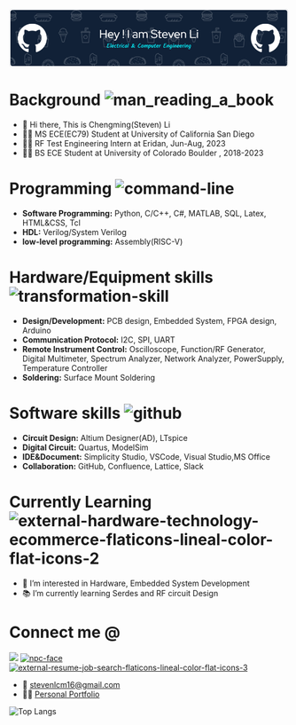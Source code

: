 ![Header](./image/github-header-image.png)
# Background <img width="35" height="35" src="https://img.icons8.com/color/48/man_reading_a_book.png" alt="man_reading_a_book"/>
- 👋 Hi there, This is Chengming(Steven) Li
- :man_student: MS ECE(EC79) Student at University of California San Diego
- 👨‍💻 RF Test Engineering Intern at Eridan, Jun-Aug, 2023
- :man_student: BS ECE Student at University of Colorado Boulder , 2018-2023

# Programming <img width="35" height="35" src="https://img.icons8.com/dusk/64/command-line.png" alt="command-line"/>
- **Software Programming:** Python, C/C++, C#, MATLAB, SQL, Latex, HTML&CSS, Tcl
- **HDL:** Verilog/System Verilog
- **low-level programming:** Assembly(RISC-V)

# Hardware/Equipment skills <img width="35" height="35" src="https://img.icons8.com/dusk/64/transformation-skill.png" alt="transformation-skill"/>
- **Design/Development:** PCB design, Embedded System, FPGA design, Arduino
- **Communication Protocol:** I2C, SPI, UART
- **Remote Instrument Control:** Oscilloscope, Function/RF Generator, Digital Multimeter, Spectrum
Analyzer, Network Analyzer, PowerSupply, Temperature Controller
- **Soldering:** Surface Mount Soldering

# Software skills <img width="32" height="32" src="https://img.icons8.com/dusk/64/github.png" alt="github"/>
-  **Circuit Design:** Altium Designer(AD), LTspice
-  **Digital Circuit:** Quartus, ModelSim
-  **IDE&Document:** Simplicity Studio, VSCode, Visual Studio,MS Office
-  **Collaboration:** GitHub, Confluence, Lattice, Slack

# Currently Learning <img width="35" height="35" src="https://img.icons8.com/external-flaticons-lineal-color-flat-icons/64/external-hardware-technology-ecommerce-flaticons-lineal-color-flat-icons-2.png" alt="external-hardware-technology-ecommerce-flaticons-lineal-color-flat-icons-2"/>
- 👀 I’m interested in Hardware, Embedded System Development
- 📚 I’m currently learning Serdes and RF circuit Design

# Connect me @
<a href= "http://linkedin.com/in/chengming-li-425575226"><img src="https://img.icons8.com/dusk/48/000000/linkedin.png"/></a>
<a href= "https://stevenlcm16.wixsite.com/chengmingli-steven" ><img width="50" height="50" src="https://img.icons8.com/dusk/64/npc-face.png" alt="npc-face"/></a>
<a href= "https://github.com/stevenli518/stevenli518/blob/main/image/ChengmingLi_Resume.pdf" ><img width="50" height="50" src="https://img.icons8.com/external-flaticons-lineal-color-flat-icons/64/external-resume-job-search-flaticons-lineal-color-flat-icons-3.png" alt="external-resume-job-search-flaticons-lineal-color-flat-icons-3"/></a>
- :email: stevenlcm16@gmail.com
- :superhero_man: [Personal Portfolio](https://stevenlcm16.wixsite.com/chengmingli-steven)


<!-- ![Chengming's GitHub stats](https://github-readme-stats.vercel.app/api?username=stevenli518&theme=tokyonight&show_icons=true) -->
![Top Langs](https://github-readme-stats.vercel.app/api/top-langs/?username=stevenli518&theme=tokyonight)
<!---
stevenli518/stevenli518 is a ✨ special ✨ repository because its `README.md` (this file) appears on your GitHub profile.
You can click the Preview link to take a look at your changes.
--->
